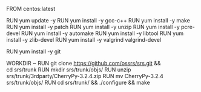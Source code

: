 FROM    centos:latest

RUN     yum update -y
RUN     yum install -y gcc-c++
RUN     yum install -y make
RUN     yum install -y patch
RUN     yum install -y unzip
RUN     yum install -y pcre-devel
RUN     yum install -y automake
RUN     yum install -y libtool
RUN     yum install -y zlib-devel
RUN     yum install -y valgrind valgrind-devel

RUN     yum install -y git

WORKDIR ~
RUN     git clone https://github.com/ossrs/srs.git && \
        cd srs/trunk 
RUN     mkdir srs/trunk/objs/ 
RUN     unzip srs/trunk/3rdparty/CherryPy-3.2.4.zip
RUN     mv CherryPy-3.2.4 srs/trunk/objs/
RUN     cd srs/trunk/ && ./configure && make